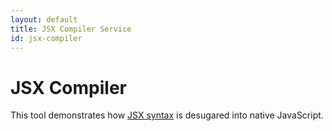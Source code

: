 ```yaml
---
layout: default
title: JSX Compiler Service
id: jsx-compiler
---
```

<div class="jsxCompiler">
  <h1>JSX Compiler</h1>
  <p>
    This tool demonstrates how <a href="/react/docs/jsx-in-depth.html">JSX syntax</a>
    is desugared into native JavaScript.
  </p>
  <div id="jsxCompiler"></div>
  <script src="js/jsx-compiler.js"></script>
</div>
